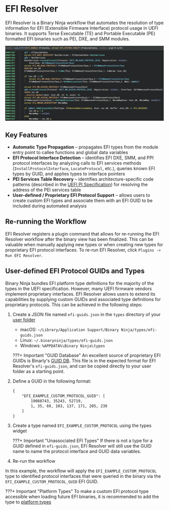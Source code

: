 # EFI Resolver

EFI Resolver is a Binary Ninja workflow that automates the resolution of type information for EFI (Extensible Firmware
Interface) protocol usage in UEFI binaries. It supports Terse Executable (TE) and Portable Executable (PE) formatted
EFI binaries such as PEI, DXE, and SMM modules.

![EFI Resolver](../img/efi-resolver.png "EFI Resolver")

## Key Features

* **Automatic Type Propagation** – propagates EFI types from the module entry point to callee functions and global data
  variables
* **EFI Protocol Interface Detection** – identifies EFI DXE, SMM, and PPI protocol interfaces by analyzing calls to EFI
  services methods (`InstallProtocolInterface`, `LocateProtocol`, etc.), queries known EFI types by GUID, and applies
  types to interface pointers
* **PEI Services Table Recovery** – identifies architecture-specific code patterns (described in the
  [UEFI PI Specification](https://uefi.org/specs/PI/1.8/V1_PEI_Foundation.html#pei-services-table-retrieval)) for
  resolving the address of the PEI services table
* **User-defined / Proprietary EFI Protocol Support** – allows users to create custom EFI types and associate them with
  an EFI GUID to be included during automated analysis

## Re-running the Workflow

EFI Resolver registers a plugin command that allows for re-running the EFI Resolver workflow after the binary view has
been finalized. This can be valuable when manually applying new types or when creating new types for proprietary EFI
protocol interfaces. To re-run EFI Resolver, click `Plugins -> Run EFI Resolver`.

## User-defined EFI Protocol GUIDs and Types

Binary Ninja bundles EFI platform type definitions for the majority of the types in the UEFI specification. However,
many UEFI firmware vendors implement proprietary interfaces. EFI Resolver allows users to extend its capabilities by
supplying custom GUIDs and associated type definitions for proprietary protocols. This can be achieved in the following
steps:

1. Create a JSON file named `efi-guids.json` in the `types` directory of your [user folder](index.md#user-folder)
    * macOS: `~/Library/Application Support/Binary Ninja/types/efi-guids.json`
    * Linux: `~/.binaryninja/types/efi-guids.json`
    * Windows: `%APPDATA%\Binary Ninja\types`

    ???+ Important "GUID Database"
        An excellent source of proprietary EFI GUIDs is Binarly's
        [GUID DB](https://github.com/binarly-io/guiddb/blob/main/guids.json). This file is in the expected format for
        EFI Resolver's `efi-guids.json`, and can be copied directly to your user folder as a starting point.

2. Define a GUID in the following format:

    ```
    {
        "EFI_EXAMPLE_CUSTOM_PROTOCOL_GUID": [
            19088743, 35243, 52719,
            1, 35, 69, 103, 137, 171, 205, 239
        ]
    }
    ```

3. Create a type named `EFI_EXAMPLE_CUSTOM_PROTOCOL` using the types widget

    ???+ Important "Unassociated EFI Types"
        If there is not a type for a GUID defined in `efi-guids.json`, EFI Resolver will still use the GUID name to name
        the protocol interface and GUID data variables.

4. Re-run the workflow

In this example, the workflow will apply the `EFI_EXAMPLE_CUSTOM_PROTOCOL` type to identified protocol interfaces that
were queried in the binary via the `EFI_EXAMPLE_CUSTOM_PROTOCOL_GUID` EFI GUID.

???+ Important "Platform Types"
	To make a custom EFI protocol type accessible when loading future EFI binaries, it is recommended to add the type to
	[platform types](types/platformtypes.md)
